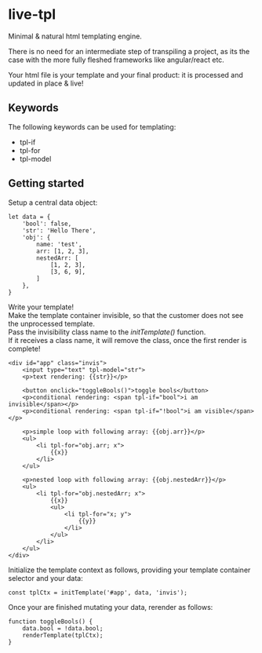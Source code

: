 # live-tpl
Minimal & natural html templating engine.

There is no need for an intermediate step of transpiling a project, as its the case with the more fully fleshed frameworks like angular/react etc.

Your html file is your template and your final product: it is processed and updated in place & live!

## Keywords

The following keywords can be used for templating:

- tpl-if
- tpl-for
- tpl-model

## Getting started

Setup a central data object:

    let data = {
        'bool': false,
        'str': 'Hello There',
        'obj': {
            name: 'test',
            arr: [1, 2, 3],
            nestedArr: [
                [1, 2, 3],
                [3, 6, 9],
            ]
        },
    }

Write your template!  
Make the template container invisible, so that the customer does not see the unprocessed template.  
Pass the invisibility class name to the *initTemplate()* function.  
If it receives a class name, it will remove the class, once the first render is complete!

    <div id="app" class="invis">
        <input type="text" tpl-model="str">
        <p>text rendering: {{str}}</p>

        <button onclick="toggleBools()">toggle bools</button>
        <p>conditional rendering: <span tpl-if="bool">i am invisible</span></p>
        <p>conditional rendering: <span tpl-if="!bool">i am visible</span></p>

        <p>simple loop with following array: {{obj.arr}}</p>
        <ul>
            <li tpl-for="obj.arr; x">
                {{x}}
            </li>
        </ul>

        <p>nested loop with following array: {{obj.nestedArr}}</p>
        <ul>
            <li tpl-for="obj.nestedArr; x">
                {{x}}
                <ul>
                    <li tpl-for="x; y">
                        {{y}}
                    </li>
                </ul>
            </li>
        </ul>
    </div>

Initialize the template context as follows, providing your template container selector and your data:

    const tplCtx = initTemplate('#app', data, 'invis');

Once your are finished mutating your data, rerender as follows:

    function toggleBools() {
        data.bool = !data.bool;
        renderTemplate(tplCtx);
    }
